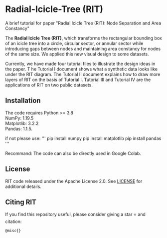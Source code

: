 # Radial-Icicle-Tree (RIT)
A brief tutorial for paper "Radial Icicle Tree (RIT): Node Separation and Area Constancy"

The **Radial Icicle Tree (RIT)**, which transforms the rectangular bounding box of an icicle tree into a circle, circular sector, or annular sector
while introducing gaps between nodes and maintaining area constancy for nodes of the same size. We applied this new visual design to some datasets. 

Currently, we have made four tutorial files to illustrate the design ideas in the paper. T
he Tutorial I document shows what a synthetic data looks like under the RIT diagram. 
The Tutorial II document explains how to draw more layers of RIT on the basis of Tutorial I. 
Tutorial III and Tutorial IV are the applications of RIT on two public datasets.

## Installation

The code requires Python >= 3.8  
NumPy: 1.19.5  
Matplotlib: 3.2.2  
Pandas: 1.1.5.  

if not please use:
'''
pip install numpy
pip install matplotlib
pip install pandas
'''

Recommand:
The code can also be directly used in Google Colab.

## License

RIT code released under the Apache License 2.0. See [LICENSE](LICENSE) for additional details.

## Citing RIT

If you find this repository useful, please consider giving a star :star: and citation:

```
@misc{}
```
